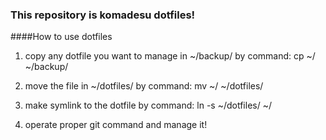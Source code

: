### This repository is komadesu dotfiles!

####How to use dotfiles
1. copy any dotfile you want to manage in ~/backup/ by
command: cp ~/<DOTFILE> ~/backup/

2. move the file in ~/dotfiles/ by
command: mv ~/<DOTFILE> ~/dotfiles/

3. make symlink to the dotfile by
command: ln -s ~/dotfiles/<DOTFILE> ~/

4. operate proper git command and manage it!
